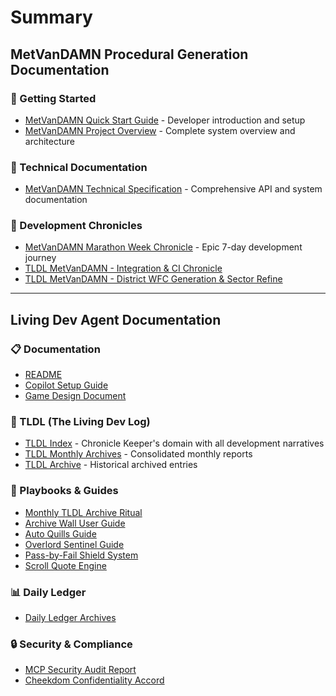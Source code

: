# Summary

## MetVanDAMN Procedural Generation Documentation

### 🚀 Getting Started
- [MetVanDAMN Quick Start Guide](MetVanDAMN-Quick-Start-Guide.md) - Developer introduction and setup
- [MetVanDAMN Project Overview](MetVanDAMN-Project-Overview.md) - Complete system overview and architecture

### 📖 Technical Documentation  
- [MetVanDAMN Technical Specification](MetVanDAMN-Technical-Specification.md) - Comprehensive API and system documentation

### 📜 Development Chronicles
- [MetVanDAMN Marathon Week Chronicle](TLDL-2025-01-02-MetVanDAMNMarathonWeek-ProceduralGenerationMasterpiece.md) - Epic 7-day development journey
- [TLDL MetVanDAMN - Integration & CI Chronicle](../Tiny%20Walnut%20Games/MetVanDAMN/Docs/TLDL%20MetVanDAMN%20-%20Integration%20&%20CI%20Chronicle%20Keeper%20Wiring.md)
- [TLDL MetVanDAMN - District WFC Generation & Sector Refine](../Tiny%20Walnut%20Games/MetVanDAMN/Docs/TLDL%20MetVanDAMN%20-%20District%20WFC%20Generation%20&%20Sector%20Refine.md)

---

## Living Dev Agent Documentation

### 📋 Documentation
- [README](README.md)
- [Copilot Setup Guide](Copilot-Setup.md)
- [Game Design Document](game-design-document.md)

### 📜 TLDL (The Living Dev Log)
- [TLDL Index](../index.md) - Chronicle Keeper's domain with all development narratives
- [TLDL Monthly Archives](TLDL-Monthly/) - Consolidated monthly reports 
- [TLDL Archive](TLDL-Archive/) - Historical archived entries

### 📖 Playbooks & Guides 
- [Monthly TLDL Archive Ritual](playbooks/monthly-tldl-archive.md)
- [Archive Wall User Guide](archive-wall-user-guide.md)
- [Auto Quills Guide](auto-quills-guide.md)
- [Overlord Sentinel Guide](overlord-sentinel-guide.md)
- [Pass-by-Fail Shield System](pass-by-fail-shield-system.md)
- [Scroll Quote Engine](scroll-quote-engine.md)

### 📊 Daily Ledger
- [Daily Ledger Archives](daily-ledger/)

### 🔒 Security & Compliance
- [MCP Security Audit Report](MCP-Security-Audit-Report.md)  
- [Cheekdom Confidentiality Accord](Cheekdom-Confidentiality-Accord.md)
